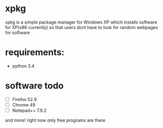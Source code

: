 # xpkg
xpkg is a simple package manager for Windows XP which installs software for XP(x86 currently) so that users dont have to look for random webpages for software

# requirements:
- python 3.4

# software todo
- [ ] Firefox 52.9
- [ ] Chrome 49
- [ ] Notepad++ 7.9.2

and more! right now only free programs are there
